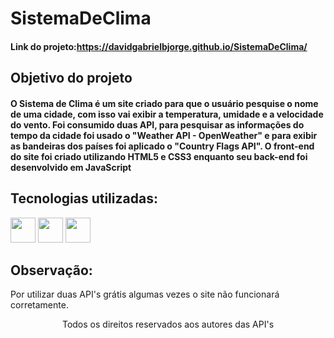 # SistemaDeClima
#### Link do projeto:https://davidgabrielbjorge.github.io/SistemaDeClima/
## Objetivo do projeto
#### O Sistema de Clima é um site criado para que o usuário pesquise o nome de uma cidade, com isso vai exibir a temperatura, umidade e a velocidade do vento. Foi consumido duas API, para pesquisar as informações do tempo da cidade foi usado o "Weather API - OpenWeather" e para exibir as bandeiras dos países foi aplicado o "Country Flags API". O front-end do site foi criado utilizando HTML5 e CSS3 enquanto seu back-end foi desenvolvido em JavaScript
## Tecnologias utilizadas:
<div>
<img src="https://cdn.jsdelivr.net/gh/devicons/devicon/icons/html5/html5-original-wordmark.svg" width="40" height="40"/>
<img src="https://cdn.jsdelivr.net/gh/devicons/devicon/icons/css3/css3-original-wordmark.svg" width="40" height="40"/>
<img src="https://cdn.jsdelivr.net/gh/devicons/devicon/icons/javascript/javascript-original.svg" width="40" height="40"/>
</div>

<h2>
Observação:
</h2>
<p>Por utilizar duas API's grátis algumas vezes o site não funcionará corretamente.</p>

<p align="center">
Todos os direitos reservados aos autores das API's
</p>


